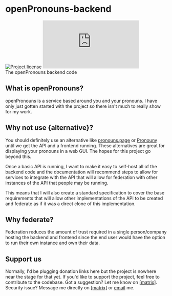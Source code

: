 # openPronouns-backend
![Project license](https://shields.io/github/license/lucxjo/openPronouns-backend?style=flat-square) [![Matrix Chat](https://shields.io/matrix/oPronouns-g:matrix.org?style=flat-square&logo=matrix)](https://matrix.to/#/#oPronouns-g:matrix.org)  
The openPronouns backend code

## What is openPronouns?
openPronouns is a service based around you and your pronouns. I have only just gotten started with the project so there isn't much to really show for my work.

## Why not use {alternative}?
You should definitely use an alternative like [pronouns.page](https://pronouns.page) or [Pronouny](https://pronouny.xyz) until we get the API and a frontend running. These alternatives are great for displaying your pronouns in a web GUI. The hopes for this project go beyond this.  

Once a basic API is running, I want to make it easy to self-host all of the backend code and the documentation will recommend steps to allow for services to integrate with the API that will allow for federation with other instances of the API that people may be running.  

This means that I will also create a standard specification to cover the base requirements that will allow other implementations of the API to be created and federate as if it was a direct clone of this implementation.

## Why federate?
Federation reduces the amount of trust required in a single person/company hosting the backend and frontend since the end user would have the option to run their own instance and own their data.

## Support us
Normally, I'd be plugging donation links here but the project is nowhere near the stage for that yet. If you'd like to support the project, feel free to contribute to the codebase. Got a suggestion? Let me know on [[matrix]](https://matrix.to/#/#oPronouns-g:matrix.org). Security issue? Message me directly on [[matrix]](https://matrix.to/#/@Ludoviko_:matrix.org) or [email](mailto:me@ludoviko.ch) me.